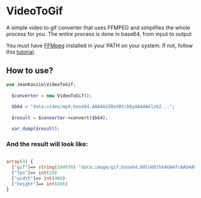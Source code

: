 # VideoToGif
A simple video to gif converter that uses FFMPEG and simplifies the whole process for you. The entire process is done in base64, from input to output

You must have [FFMpeg](https://ffmpeg.org/) installed in your PATH on your system. If not, follow this [tutorial](https://phoenixnap.com/kb/install-ffmpeg-ubuntu).

## How to use?

```php
use JeanKassio\VideoToGif;
  
  $converter = new VideoToGif();
  
  $b64 = "data:video/mp4;base64,AAAAGGZ0eXBtcDQyAAAAAGlzb2...";
  
  $result = $converter->convert($b64);

  var_dump($result);
```


### And the result will look like:

```php

array(4) { 
  ["gif"]=> string(304970) "data:image/gif;base64,R0lGODlhkAGWAfcAAD4AND4UPUMHN1YBNEkUO1UYPGUWO1cl..." (Hidden to save on reading)
  ["fps"]=> int(29) 
  ["width"]=> int(400) 
  ["height"]=> int(406) 
}

```
